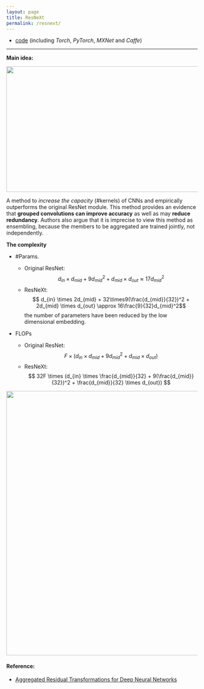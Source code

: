```yaml
---
layout: page
title: ResNeXt
permalink: /resnext/
---
```


* [code](https://github.com/facebookresearch/ResNeXt) (including *Torch*, *PyTorch*, *MXNet* and *Caffe*)

------
**Main idea:**

<div align="center">
<img src="http://othl3wan7.bkt.clouddn.com/resnext_mainidea.png" height="331" width="559" >
</div>

A method to *increase the capacity* (#kernels) of CNNs and empirically outperforms the original ResNet module. This method provides an evidence that **grouped convolutions can improve accuracy** as well as may **reduce redundancy**. Authors also argue that it is imprecise to view this method as ensembling, because the members to be aggregated are trained jointly, not independently.

**The complexity**

* #Params. 
	* Original ResNet: $$ d_{in} \times d_{mid} + 9d_{mid}^2 + d_{mid} \times d_{out} \approx 17d_{mid}^2$$
	* ResNeXt: $$ d_{in} \times 2d_{mid} + 32\times9(\frac{d_{mid}}{32})^2 + 2d_{mid} \times d_{out}  \approx 16\frac{9}{32}d_{mid}^2$$
the number of parameters have been reduced by the low dimensional embedding.

* FLOPs
	* Original ResNet: $$ F \times (d_{in} \times d_{mid} + 9d_{mid}^2 + d_{mid} \times d_{out}) $$
	* ResNeXt: $$ 32F \times (d_{in} \times \frac{d_{mid}}{32} + 9(\frac{d_{mid}}{32})^2 + \frac{d_{mid}}{32} \times d_{out}) $$

<div align="center">
<img src="http://othl3wan7.bkt.clouddn.com/resnext_network.png" height="696" width="546" >
</div>

#### Reference:
* [Aggregated Residual Transformations for Deep Neural Networks](https://arxiv.org/abs/1611.05431)